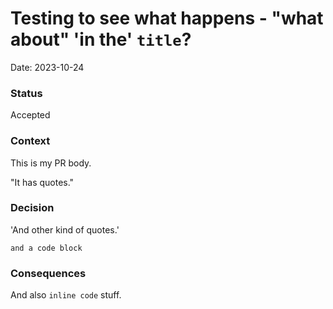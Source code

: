 # Testing to see what happens - "what about" 'in the' `title`?

Date: 2023-10-24

### Status

Accepted

### Context

This is my PR body.

"It has quotes."

### Decision

'And other kind of quotes.'

```
and a code block
```

### Consequences

And also `inline code` stuff.
